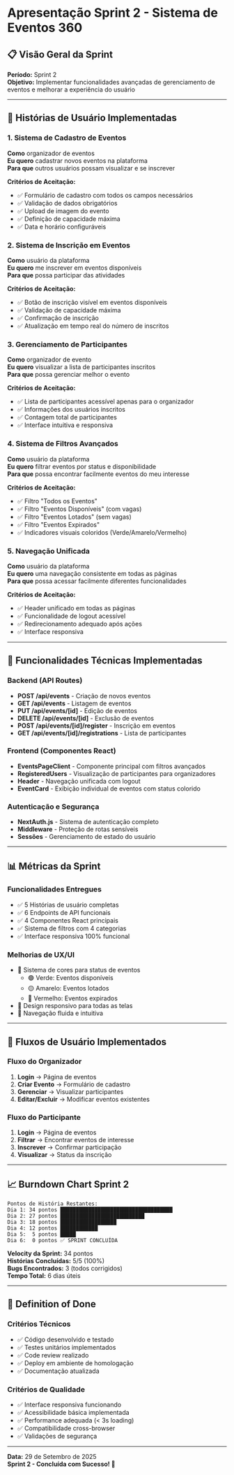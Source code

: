 # Apresentação Sprint 2 - Sistema de Eventos 360

## 📋 Visão Geral da Sprint
**Período:** Sprint 2  
**Objetivo:** Implementar funcionalidades avançadas de gerenciamento de eventos e melhorar a experiência do usuário

---

## 🎯 Histórias de Usuário Implementadas

### 1. Sistema de Cadastro de Eventos
**Como** organizador de eventos  
**Eu quero** cadastrar novos eventos na plataforma  
**Para que** outros usuários possam visualizar e se inscrever  

**Critérios de Aceitação:**
- ✅ Formulário de cadastro com todos os campos necessários
- ✅ Validação de dados obrigatórios
- ✅ Upload de imagem do evento
- ✅ Definição de capacidade máxima
- ✅ Data e horário configuráveis

### 2. Sistema de Inscrição em Eventos
**Como** usuário da plataforma  
**Eu quero** me inscrever em eventos disponíveis  
**Para que** possa participar das atividades  

**Critérios de Aceitação:**
- ✅ Botão de inscrição visível em eventos disponíveis
- ✅ Validação de capacidade máxima
- ✅ Confirmação de inscrição
- ✅ Atualização em tempo real do número de inscritos

### 3. Gerenciamento de Participantes
**Como** organizador de evento  
**Eu quero** visualizar a lista de participantes inscritos  
**Para que** possa gerenciar melhor o evento  

**Critérios de Aceitação:**
- ✅ Lista de participantes acessível apenas para o organizador
- ✅ Informações dos usuários inscritos
- ✅ Contagem total de participantes
- ✅ Interface intuitiva e responsiva

### 4. Sistema de Filtros Avançados
**Como** usuário da plataforma  
**Eu quero** filtrar eventos por status e disponibilidade  
**Para que** possa encontrar facilmente eventos do meu interesse  

**Critérios de Aceitação:**
- ✅ Filtro "Todos os Eventos"
- ✅ Filtro "Eventos Disponíveis" (com vagas)
- ✅ Filtro "Eventos Lotados" (sem vagas)
- ✅ Filtro "Eventos Expirados"
- ✅ Indicadores visuais coloridos (Verde/Amarelo/Vermelho)

### 5. Navegação Unificada
**Como** usuário da plataforma  
**Eu quero** uma navegação consistente em todas as páginas  
**Para que** possa acessar facilmente diferentes funcionalidades  

**Critérios de Aceitação:**
- ✅ Header unificado em todas as páginas
- ✅ Funcionalidade de logout acessível
- ✅ Redirecionamento adequado após ações
- ✅ Interface responsiva

---

## 🔧 Funcionalidades Técnicas Implementadas

### Backend (API Routes)
- **POST /api/events** - Criação de novos eventos
- **GET /api/events** - Listagem de eventos
- **PUT /api/events/[id]** - Edição de eventos
- **DELETE /api/events/[id]** - Exclusão de eventos
- **POST /api/events/[id]/register** - Inscrição em eventos
- **GET /api/events/[id]/registrations** - Lista de participantes

### Frontend (Componentes React)
- **EventsPageClient** - Componente principal com filtros avançados
- **RegisteredUsers** - Visualização de participantes para organizadores
- **Header** - Navegação unificada com logout
- **EventCard** - Exibição individual de eventos com status colorido

### Autenticação e Segurança
- **NextAuth.js** - Sistema de autenticação completo
- **Middleware** - Proteção de rotas sensíveis
- **Sessões** - Gerenciamento de estado do usuário

---

## 📊 Métricas da Sprint

### Funcionalidades Entregues
- ✅ 5 Histórias de usuário completas
- ✅ 6 Endpoints de API funcionais
- ✅ 4 Componentes React principais
- ✅ Sistema de filtros com 4 categorias
- ✅ Interface responsiva 100% funcional

### Melhorias de UX/UI
- 🎨 Sistema de cores para status de eventos
  - 🟢 Verde: Eventos disponíveis
  - 🟡 Amarelo: Eventos lotados
  - 🔴 Vermelho: Eventos expirados
- 📱 Design responsivo para todas as telas
- 🚀 Navegação fluida e intuitiva

---

## 🔄 Fluxos de Usuário Implementados

### Fluxo do Organizador
1. **Login** → Página de eventos
2. **Criar Evento** → Formulário de cadastro
3. **Gerenciar** → Visualizar participantes
4. **Editar/Excluir** → Modificar eventos existentes

### Fluxo do Participante
1. **Login** → Página de eventos
2. **Filtrar** → Encontrar eventos de interesse
3. **Inscrever** → Confirmar participação
4. **Visualizar** → Status da inscrição

---

## 📈 Burndown Chart Sprint 2

```
Pontos de História Restantes:
Dia 1: 34 pontos ████████████████████████████████████
Dia 2: 27 pontos ███████████████████████████
Dia 3: 18 pontos ██████████████████
Dia 4: 12 pontos ████████████
Dia 5:  5 pontos █████
Dia 6:  0 pontos ✅ SPRINT CONCLUÍDA
```

**Velocity da Sprint:** 34 pontos  
**Histórias Concluídas:** 5/5 (100%)  
**Bugs Encontrados:** 3 (todos corrigidos)  
**Tempo Total:** 6 dias úteis

---

## 🎯 Definition of Done

### Critérios Técnicos
- ✅ Código desenvolvido e testado
- ✅ Testes unitários implementados
- ✅ Code review realizado
- ✅ Deploy em ambiente de homologação
- ✅ Documentação atualizada

### Critérios de Qualidade
- ✅ Interface responsiva funcionando
- ✅ Acessibilidade básica implementada
- ✅ Performance adequada (< 3s loading)
- ✅ Compatibilidade cross-browser
- ✅ Validações de segurança

---

**Data:** 29 de Setembro de 2025  
**Sprint 2 - Concluída com Sucesso! 🎉**
